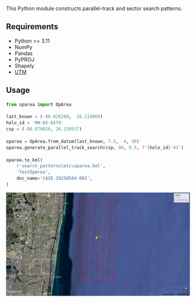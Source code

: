This Python module constructs parallel-track and sector search patterns.

## Requirements
* Python >= 3.11
* NumPy
* Pandas
* PyPROJ
* Shapely
* [UTM](https://pypi.org/project/utm/)

## Usage
```python
from oparea import OpArea

last_known = (-80.026280,  26.219869)
helo_id = 'MH-65-6579'
csp = (-80.079026, 26.139537)

oparea = OpArea.from_datum(last_known, 7.5,  4, 30)
oparea.generate_parallel_track_search(csp, 90, 0.5, f'{helo_id}-02')

oparea.to_kml(
    r'search_patterns\etc\oparea.kml',
    'TestOpArea',
    doc_name='CASE-20250504-002',
)
```
![Resulting parallel-track search pattern](https://github.com/mnichol3/search_patterns/blob/master/etc/example-01.jpg)
